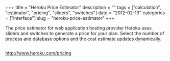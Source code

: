 +++
title = "Heroku Price Estimator"
description = ""
tags = ["calculation", "estimator", "pricing", "sliders", "switches"]
date = "2012-02-13"
categories = ["interface"]
slug = "heroku-price-estimator"
+++


<p>The price estimator for web application hosting provider Heroku uses sliders and switches to generate a price for your plan. Select the number of process and database options and the cost estimate updates dynamically.</p>

<div id="screens-full" class="clear"><div class="fullimg clear"><a href="//konigi.com/media/interface/heroku-1.png" class="group" rel="group" title="1. "><img src="//konigi.com/media/interface/heroku-1.png" alt="" class="img-responsive"></a></div></div>        
<p><a href="http://www.heroku.com/pricing">http://www.heroku.com/pricing</a></p>

